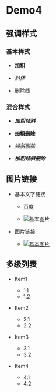 # Demo4
## 强调样式

### 基本样式

- **加粗**

- *斜体*

- ~~删除线~~

### 混合样式

- ***加粗倾斜***

- **~~加粗删除~~**

- *~~倾斜删除~~*

- ***~~加粗倾斜删除~~***

## 图片链接

- 基本文字链接

	- [百度][baidu]
	
	- ![基本图片](https://ss0.bdstatic.com/5aV1bjqh_Q23odCf/static/superman/img/logo_top_ca79a146.png)

- 图片链接
	- [![基本图片][baidu_logo]][baidu]


[baidu]:https://www.baidu.com/
[baidu_logo]:https://ss0.bdstatic.com/5aV1bjqh_Q23odCf/static/superman/img/logo_top_ca79a146.png


## 多级列表

- Item1

	- 1.1
	- 1.2
	
- Item2

	- 2.1
	- 2.2
	
- Item3

	- 3.1
	- 3.2
	
- Item4
	
	- 4.1
	- 4.2
